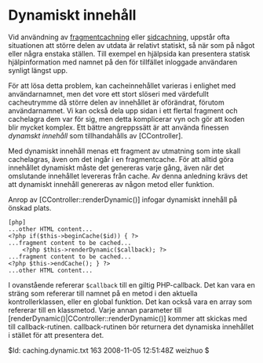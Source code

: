 Dynamiskt innehåll
==================

Vid användning av [fragmentcachning](/doc/guide/caching.fragment) eller 
[sidcachning](/doc/guide/caching.page), uppstår ofta situationen att större 
delen av utdata är relativt statiskt, så när som på något eller några enstaka ställen. 
Till exempel en hjälpsida kan presentera statisk hjälpinformation med namnet på 
den för tillfället inloggade användaren synligt längst upp.

För att lösa detta problem, kan cacheinnehållet varieras i enlighet med 
användarnamnet, men det vore ett stort slöseri med värdefullt cacheutrymme då 
större delen av innehållet är oförändrat, förutom användarnamnet. Vi kan också 
dela upp sidan i ett flertal fragment och cachelagra dem var för sig, men detta 
komplicerar vyn och gör att koden blir mycket komplex. Ett bättre angreppssätt 
är att använda finessen *dynamskt innehåll* som tillhandahålls av [CController].

Med dynamiskt innehåll menas ett fragment av utmatning som inte skall 
cachelagras, även om det ingår i en fragmentcache. För att alltid göra 
innehållet dynamiskt måste det genereras varje gång, även när det omslutande 
innehållet levereras från cache. Av denna anledning krävs det att dynamiskt 
innehåll genereras av någon metod eller funktion.

Anrop av [CController::renderDynamic()] infogar dynamiskt innehåll på önskad 
plats.

~~~
[php]
...other HTML content...
<?php if($this->beginCache($id)) { ?>
...fragment content to be cached...
	<?php $this->renderDynamic($callback); ?>
...fragment content to be cached...
<?php $this->endCache(); } ?>
...other HTML content...
~~~

I ovanstående refererar `$callback` till en giltig PHP-callback. Det kan vara en 
sträng som refererar till namnet på en metod i den aktuella kontrollerklassen, 
eller en global funktion. Det kan också vara en array som refererar till en 
klassmetod. Varje annan parameter till 
[renderDynamic()|CController::renderDynamic()] kommer att skickas med till 
callback-rutinen. callback-rutinen bör returnera det dynamiska innehållet i 
stället för att presentera det.

<div class="revision">$Id: caching.dynamic.txt 163 2008-11-05 12:51:48Z weizhuo $</div>